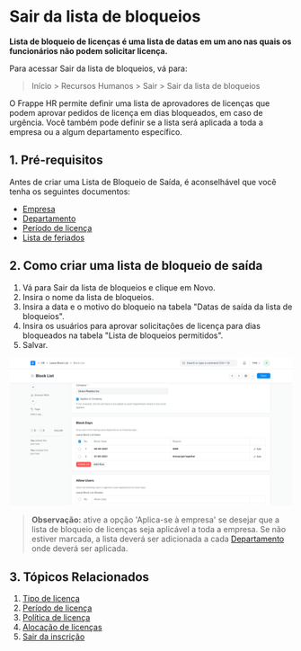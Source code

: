 # Sair da lista de bloqueios



**Lista de bloqueio de licenças é uma lista de datas em um ano nas quais os funcionários não podem solicitar licença.**


Para acessar Sair da lista de bloqueios, vá para:


> Início > Recursos Humanos > Sair > Sair da lista de bloqueios


O Frappe HR permite definir uma lista de aprovadores de licenças que podem aprovar pedidos de licença em dias bloqueados, em caso de urgência. Você também pode definir se a lista será aplicada a toda a empresa ou a algum departamento específico.


## 1. Pré-requisitos


Antes de criar uma Lista de Bloqueio de Saída, é aconselhável que você tenha os seguintes documentos:


* [Empresa](/docs/pt/setting-up/company-setup)
* [Departamento](/docs/pt/human-resources/department)
* [Período de licença](/docs/pt/human-resources/leave-period)
* [Lista de feriados](/docs/pt/human-resources/holiday-list)


## 2. Como criar uma lista de bloqueio de saída


1. Vá para Sair da lista de bloqueios e clique em Novo.
2. Insira o nome da lista de bloqueios.
3. Insira a data e o motivo do bloqueio na tabela "Datas de saída da lista de bloqueios".
4. Insira os usuários para aprovar solicitações de licença para dias bloqueados na tabela "Lista de bloqueios permitidos".
5. Salvar.


![Sair da lista de bloqueios](/files/leave-block-list.png)


> **Observação:** ative a opção 'Aplica-se à empresa' se desejar que a lista de bloqueio de licenças seja aplicável a toda a empresa. Se não estiver marcada, a lista deverá ser adicionada a cada [Departamento](/docs/pt/human-resources/department) onde deverá ser aplicada.
## 3. Tópicos Relacionados


1. [Tipo de licença](/docs/pt/human-resources/leave-type)
2. [Período de licença](/docs/pt/human-resources/leave-period)
3. [Política de licença](/docs/pt/human-resources/leave-policy)
4. [Alocação de licenças](/docs/pt/human-resources/leave-allocation)
5. [Sair da inscrição](/docs/pt/human-resources/leave-application)






